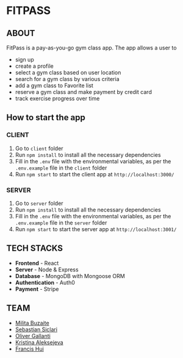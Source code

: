 # FITPASS 

## ABOUT
FitPass is a pay-as-you-go gym class app. The app allows a user to 
* sign up
* create a profile
* select a gym class based on user location
* search for a gym class by various criteria
* add a gym class to Favorite list
* reserve a gym class and make payment by credit card
* track exercise progress over time

## How to start the app
### CLIENT
1. Go to ``client`` folder 
2. Run ``npm install`` to install all the necessary dependencies
3. Fill in the ``.env`` file with the environmental variables, as per the ``.env.example`` file in the ``client`` folder
4. Run ``npm start`` to start the client app at ``http://localhost:3000/``

### SERVER
1. Go to ``server`` folder 
2. Run ``npm install`` to install all the necessary dependencies
3. Fill in the ``.env`` file with the environmental variables, as per the ``.env.example`` file in the ``server`` folder
4. Run ``npm start`` to start the server app at ``http://localhost:3001/``

## TECH STACKS
* **Frontend** - React
* **Server** - Node & Express
* **Database** - MongoDB with Mongoose ORM
* **Authentication** - Auth0
* **Payment** - Stripe

## TEAM
* [Milita Buzaite](https://github.com/militabu)
* [Sebastian Siclari](https://github.com/SebSiclari)
* [Oliver Gallanti](https://github.com/OliverGallanti)
* [Kristina Aleksejeva](https://github.com/kristi-al)
* [Francis Hui](https://github.com/francisldn)